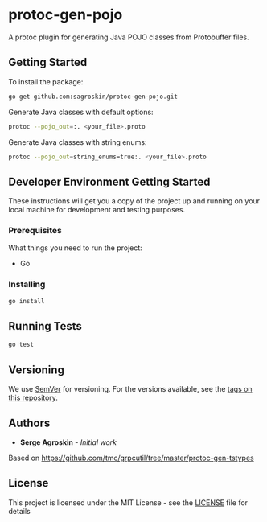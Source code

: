 # protoc-gen-pojo

A protoc plugin for generating Java POJO classes from Protobuffer files.

## Getting Started

To install the package:

```bash
go get github.com:sagroskin/protoc-gen-pojo.git
```

Generate Java classes with default options:

```bash
protoc --pojo_out=:. <your_file>.proto
```

Generate Java classes with string enums:

```bash
protoc --pojo_out=string_enums=true:. <your_file>.proto
```

## Developer Environment Getting Started

These instructions will get you a copy of the project up and running on your local machine for development and testing purposes.

### Prerequisites

What things you need to run the project:

- Go
  
### Installing

```bash
go install
```

## Running Tests

```bash
go test
```

## Versioning

We use [SemVer](http://semver.org/) for versioning. For the versions available, see the [tags on this repository](https://stash.sv2.trulia.com/users/sergea/repos/graphql-poc/branches).

## Authors

- **Serge Agroskin** - _Initial work_

Based on https://github.com/tmc/grpcutil/tree/master/protoc-gen-tstypes

## License

This project is licensed under the MIT License - see the [LICENSE](LICENSE) file for details
